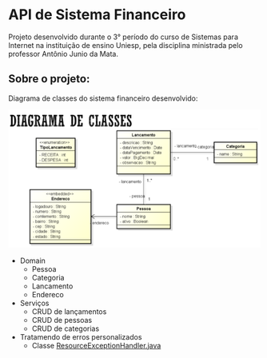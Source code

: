 # API de Sistema Financeiro
Projeto desenvolvido durante o 3° período do curso de Sistemas para Internet na instituição de ensino Uniesp, pela disciplina ministrada pelo professor Antônio Junio da Mata.
## Sobre o projeto:
Diagrama de classes do sistema financeiro desenvolvido:


![diagrama-de-classes](sistema-financeiro.png "título")  
- Domain
  - Pessoa
  - Categoria
  - Lancamento
  - Endereco 
- Serviços
  - CRUD de lançamentos
  - CRUD de pessoas
  - CRUD de categorias 
- Tratamendo de erros personalizados
  - Classe [ResourceExceptionHandler.java](src%2Fmain%2Fjava%2Fbr%2Fcom%2Ffinancialsystem%2Fapi%2Finfra%2FResourceExceptionHandler.java) 